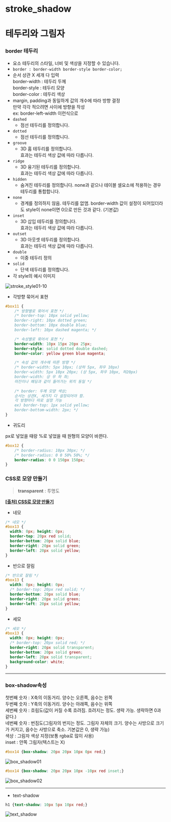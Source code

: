 # stroke_shadow

# 테두리와 그림자

### border 테두리

- 요소 테두리의 스타일, 너비 및 색상을 지정할 수 있습니다.
- `border : border-width border-style border-color;`
- 순서 상관 X 세개 다 입력  
border-width : 테두리 두께  
border-style : 테두리 모양  
border-color : 테두리 색상
- margin, padding과 동일하게 값의 개수에 따라 방향 결정  
만약 각각 적으려면 사이에 방향을 작성  
ex: border-left-width 이런식으로
- `dashed`
    - 점선 테두리를 정의합니다.
- `dotted`
    - 점선 테두리를 정의합니다.
- `groove`
    - 3D 홈 테두리를 정의합니다.  
    효과는 테두리 색상 값에 따라 다릅니다.
- `ridge`
    - 3D 융기된 테두리를 정의합니다.  
    효과는 테두리 색상 값에 따라 다릅니다.
- `hidden`
    - 숨겨진 테두리를 정의합니다. none과 같으나 테이블 셀요소에 적용하는 경우 테두리를 통합합니다.
- `none`
    - 경계를 정의하지 않음. 테두리를 없앰. border-width 값이 설정이 되어있더라도 style이 none이면 0으로 만든 것과 같다. (기본값)
- `inset`
    - 3D 삽입 테두리를 정의합니다.  
    효과는 테두리 색상 값에 따라 다릅니다.
- `outset`
    - 3D 아웃셋 테두리를 정의합니다.  
    효과는 테두리 색상 값에 따라 다릅니다.
- `double`
    - 이중 테두리 정의
- `solid`
    - 단색 테두리를 정의합니다.
- 각 style의 예시 이미지

![stroke_style01-10](../images/stroke_style01-10.png)

- 각방향 묶어서 표현

```css
#box11 {
    /* 방향별로 묶어서 표현 */
    /* border-top: 10px solid yellow;
    border-right: 10px dotted green;
    border-bottom: 10px double blue;
    border-left: 10px dashed magenta; */

    /* 속성별로 묶어서 표현 */
    border-width: 10px 15px 20px 25px;
    border-style: solid dotted double dashed;
    border-color: yellow green blue magenta;

    /* 속성 값의 개수에 따른 방향 */
    /* border-width: 5px 10px; (상하 5px, 좌우 10px)
    border-width: 5px 10px 20px; (상 5px, 좌우 10px, 하20px)
    border-width: 상 우 하 좌;
    마진이나 패딩과 같이 들어가는 위치 동일 */
    
    /* border: 두께 모양 색상;
    순서는 상관X, 세가지 다 설정되어야 함.
    각 방향마다 따로 설정 가능
    ex) border-top: 1px solid yellow;
    border-bottom-width: 2px; */
}
```

- 귀도리

px로 넣었을 때랑 %로 넣었을 때 원형의 모양이 바뀐다.  

```css
#box12 {
    /* border-radius: 10px 30px; */
    /* border-radius: 0 0 50% 50%; */
    border-radius: 0 0 150px 150px;
}
```

### CSS로 모양 만들기

> **transparent** : 투명도
> 

[**[출처] CSS로 모양 만들기**](https://css-tricks.com/the-shapes-of-css/)  

- 네모

```css
/* 네모 */
#box13 {
  width: 0px; height: 0px;
  border-top: 20px red solid;
  border-bottom: 20px solid blue;
  border-right: 20px solid green;
  border-left: 20px solid yellow;
}
```

- 반으로 잘림

```css
/* 반으로 잘림 */
#box13 {
  width: 0px; height: 0px;
  /* border-top: 20px red solid; */
  border-bottom: 20px solid blue;
  border-right: 20px solid green;
  border-left: 20px solid yellow;
}
```

- 세모

```css
/* 세모 */
#box13 {
  width: 0px; height: 0px;
  /* border-top: 20px solid red; */
  border-right: 20px solid transparent;
  border-bottom: 20px solid green;
  border-left: 20px solid transparent;
  background-color: white;
}
```

---

### box-shadow속성

첫번째 숫자 : X축의 이동거리. 양수는 오른쪽, 음수는 왼쪽  
두번째 숫자 : Y축의 이동거리. 양수는 아래쪽, 음수는 위쪽  
세번째 숫자 : 흐림도(값이 커질 수록 흐려짐. 흐려지는 정도. 생략 가능. 생략하면 0과 같다.)  
네번째 숫자 : 번짐도(그림자의 번지는 정도. 그림자 자체의 크기. 양수는 사방으로 크기가 커지고, 음수는 사방으로 축소. 기본값은 0, 생략 가능)  
색상 : 그림자 색상 지정(보통 rgba로 많이 사용)  
inset : 안쪽 그림자(텍스트는 X)  

```css
#box14 {box-shadow: 20px 20px 10px 0px red;}
```

![box_shadow01](../images/box_shadow01.png)


```css
#box14 {box-shadow: 20px 20px 10px -10px red inset;}
```

![box_shadow02](../images/box_shadow02.png)


---

- text-shadow

```css
h1 {text-shadow: 10px 5px 10px red;}
```

![text_shadow](../images/text_shadow.png)

